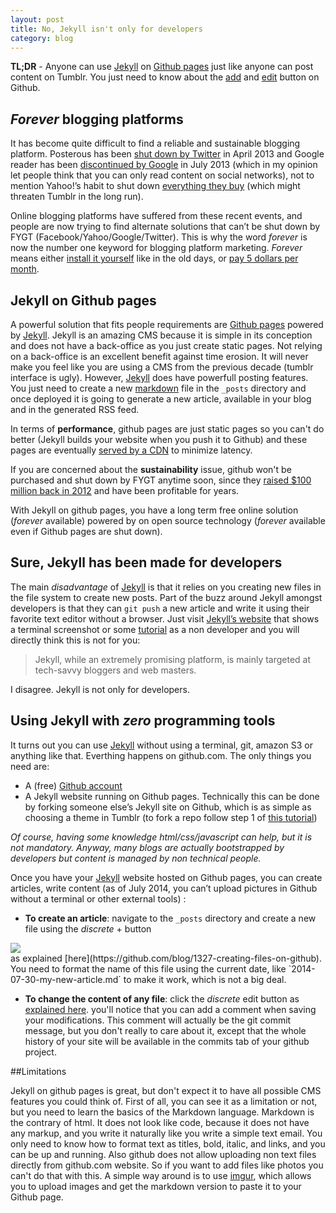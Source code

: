 ```yaml
---
layout: post
title: No, Jekyll isn't only for developers
category: blog
---
```

**TL;DR** -  Anyone can use [Jekyll](http://jekyllrb.com/) on [Github pages](https://pages.github.com/) just like anyone can post content on Tumblr. You just need to know about the [add](https://help.github.com/articles/creating-new-files) and [edit](https://help.github.com/articles/editing-files-in-your-repository) button on Github.

## _Forever_ blogging platforms

It has become quite difficult to find a reliable and sustainable blogging platform. Posterous has been [shut down by Twitter](http://www.posterous.com/) in April 2013 and Google reader has been [discontinued by Google](http://www.google.com/reader/about/) in July 2013 (which in my opinion let people think that you can only read content on social networks), not to mention Yahoo!’s habit to shut down [everything they buy](http://bgr.com/2014/03/07/yahoo-shutting-down-startups/) (which might threaten Tumblr in the long run). 

Online blogging platforms have suffered from these recent events, and people are now trying to find alternate solutions that can’t be shut down by FYGT (Facebook/Yahoo/Google/Twitter). This is why the word _forever_ is now the number one keyword for blogging platform marketing. _Forever_ means either [install it yourself](https://ghost.org/pricing/) like in the old days, or [pay 5 dollars per month](https://posthaven.com/). 

## Jekyll on Github pages

A powerful solution that fits people requirements are [Github pages](https://pages.github.com/) powered by [Jekyll](http://jekyllrb.com/). Jekyll is an amazing CMS because it is simple in its conception and does not have a back-office as you just create static pages. Not relying on a back-office is an excellent benefit against time erosion. It will never make you feel like you are using a CMS from the previous decade (tumblr interface is ugly). However, [Jekyll](http://jekyllrb.com/) does have powerfull posting features. You just need to create a new [markdown](http://daringfireball.net/projects/markdown/) file in the `_posts` directory and once deployed it is going to generate a new article, available in your blog and in the generated RSS feed.

In terms of **performance**, github pages are just static pages so you can't do better (Jekyll builds your website when you push it to Github) and these pages are eventually [served by a CDN](https://github.com/blog/1715-faster-more-awesome-github-pages) to minimize latency.

If you are concerned about the **sustainability** issue, github won't be purchased and shut down by FYGT anytime soon, since they [raised $100 million back in 2012](http://peter.a16z.com/2012/07/09/software-eats-software-development/) and have been profitable for years.

With Jekyll on github pages, you have a long term free online solution (*forever* available) powered by on open source technology (*forever* available even if Github pages are shut down).

## Sure, Jekyll has been made for developers

The main _disadvantage_ of [Jekyll](http://jekyllrb.com/) is that it relies on you creating new files in the file system to create new posts. Part of the buzz around Jekyll amongst developers is that they can `git push` a new article and write it using their favorite text editor without a browser. Just visit [Jekyll’s website](http://jekyllrb.com/) that shows a terminal screenshot or some [tutorial](http://learn.andrewmunsell.com/learn/jekyll-by-example/introduction) as a non developer and you will directly think this is not for you:

>Jekyll, while an extremely promising platform, is mainly targeted at tech-savvy bloggers and web masters.

I disagree. Jekyll is not only for developers.

## Using Jekyll with _zero_ programming tools

It turns out you can use [Jekyll](http://jekyllrb.com/) without using a terminal, git, amazon S3 or anything like that. Everthing happens on github.com. The only things you need are:

- A (free) [Github account](https://github.com/join)
- A Jekyll website running on Github pages. Technically this can be done by forking someone else’s Jekyll site on Github, which is as simple as choosing a theme in Tumblr (to fork a repo follow step 1 of [this tutorial](https://help.github.com/articles/fork-a-repo))

*Of course, having some knowledge html/css/javascript can help, but it is not mandatory. Anyway, many blogs are actually bootstrapped by developers but content is managed by non technical people.*

Once you have your [Jekyll](http://jekyllrb.com/) website hosted on Github pages, you can create articles, write content (as of July 2014, you can’t upload pictures in Github without a terminal or other external tools) : 

-   **To create an article**: navigate to the `_posts` directory and create a new file using the *discrete* + button
<div><img src="https://camo.githubusercontent.com/8fdc501d6746c307ada3d168e5db7b8d1b12cd75/687474703a2f2f636c2e6c792f4c4c65302f6e65772d66696c652e6a7067"> </div> as explained [here](https://github.com/blog/1327-creating-files-on-github).
You need to format the name of this file using the current date, like `2014-07-30-my-new-article.md` to make it work, which is not a big deal. 

- **To change the content of any file**: click the *discrete* edit button as [explained here](https://help.github.com/articles/editing-files-in-your-repository). you'll notice that you can add a comment when saving your modifications. This comment will actually be the git commit message, but you don't really to care about it, except that the whole history of your site will be available in the commits tab of your github project. 

##Limitations

Jekyll on github pages is great, but don't expect it to have all possible CMS features you could think of. First of all, you can see it as a limitation or not, but you need to learn the basics of the Markdown language. Markdown is the contrary of html. It does not look like code, because it does not have any markup, and you write it naturally like you write a simple text email. You only need to know how to format text as titles, bold, italic, and links, and you can be up and running. 
Also github does not allow uploading non text files directly from github.com website. So if you want to add files like photos you can't do that with this. A simple way around is to use [imgur](http://imgur.com/), which allows you to upload images and get the markdown version to paste it to your Github page. 


